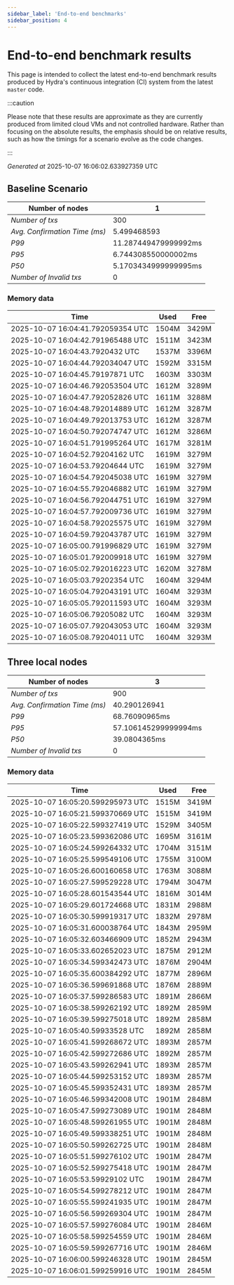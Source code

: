```yaml
--- 
sidebar_label: 'End-to-end benchmarks' 
sidebar_position: 4 
--- 
```


# End-to-end benchmark results 

This page is intended to collect the latest end-to-end benchmark  results produced by Hydra's continuous integration (CI) system from  the latest `master` code.

:::caution

Please note that these results are approximate  as they are currently produced from limited cloud VMs and not controlled hardware.  Rather than focusing on the absolute results,   the emphasis should be on relative results,  such as how the timings for a scenario evolve as the code changes.

:::

_Generated at_  2025-10-07 16:06:02.633927359 UTC


## Baseline Scenario



| Number of nodes |  1 | 
| -- | -- |
| _Number of txs_ | 300 |
| _Avg. Confirmation Time (ms)_ | 5.499468593 |
| _P99_ | 11.287449479999992ms |
| _P95_ | 6.744308550000002ms |
| _P50_ | 5.1703434999999995ms |
| _Number of Invalid txs_ | 0 |
      

### Memory data 

 | Time | Used | Free | 
|------------------------------------|------|------|
 | 2025-10-07 16:04:41.792059354 UTC | 1504M | 3429M | 
 | 2025-10-07 16:04:42.791965488 UTC | 1511M | 3423M | 
 | 2025-10-07 16:04:43.7920432 UTC | 1537M | 3396M | 
 | 2025-10-07 16:04:44.792034047 UTC | 1592M | 3315M | 
 | 2025-10-07 16:04:45.79197871 UTC | 1603M | 3303M | 
 | 2025-10-07 16:04:46.792053504 UTC | 1612M | 3289M | 
 | 2025-10-07 16:04:47.792052826 UTC | 1611M | 3288M | 
 | 2025-10-07 16:04:48.792014889 UTC | 1612M | 3287M | 
 | 2025-10-07 16:04:49.792013753 UTC | 1612M | 3287M | 
 | 2025-10-07 16:04:50.792074747 UTC | 1612M | 3286M | 
 | 2025-10-07 16:04:51.791995264 UTC | 1617M | 3281M | 
 | 2025-10-07 16:04:52.79204162 UTC | 1619M | 3279M | 
 | 2025-10-07 16:04:53.79204644 UTC | 1619M | 3279M | 
 | 2025-10-07 16:04:54.792045038 UTC | 1619M | 3279M | 
 | 2025-10-07 16:04:55.792046882 UTC | 1619M | 3279M | 
 | 2025-10-07 16:04:56.792044751 UTC | 1619M | 3279M | 
 | 2025-10-07 16:04:57.792009736 UTC | 1619M | 3279M | 
 | 2025-10-07 16:04:58.792025575 UTC | 1619M | 3279M | 
 | 2025-10-07 16:04:59.792043787 UTC | 1619M | 3279M | 
 | 2025-10-07 16:05:00.791996829 UTC | 1619M | 3279M | 
 | 2025-10-07 16:05:01.792009918 UTC | 1619M | 3279M | 
 | 2025-10-07 16:05:02.792016223 UTC | 1620M | 3278M | 
 | 2025-10-07 16:05:03.79202354 UTC | 1604M | 3294M | 
 | 2025-10-07 16:05:04.792043191 UTC | 1604M | 3293M | 
 | 2025-10-07 16:05:05.792011593 UTC | 1604M | 3293M | 
 | 2025-10-07 16:05:06.79205082 UTC | 1604M | 3293M | 
 | 2025-10-07 16:05:07.792043053 UTC | 1604M | 3293M | 
 | 2025-10-07 16:05:08.79204011 UTC | 1604M | 3293M | 


## Three local nodes



| Number of nodes |  3 | 
| -- | -- |
| _Number of txs_ | 900 |
| _Avg. Confirmation Time (ms)_ | 40.290126941 |
| _P99_ | 68.76090965ms |
| _P95_ | 57.106145299999994ms |
| _P50_ | 39.0804365ms |
| _Number of Invalid txs_ | 0 |
      

### Memory data 

 | Time | Used | Free | 
|------------------------------------|------|------|
 | 2025-10-07 16:05:20.599295973 UTC | 1515M | 3419M | 
 | 2025-10-07 16:05:21.599370669 UTC | 1515M | 3419M | 
 | 2025-10-07 16:05:22.599327419 UTC | 1529M | 3405M | 
 | 2025-10-07 16:05:23.599362086 UTC | 1695M | 3161M | 
 | 2025-10-07 16:05:24.599264332 UTC | 1704M | 3151M | 
 | 2025-10-07 16:05:25.599549106 UTC | 1755M | 3100M | 
 | 2025-10-07 16:05:26.600160658 UTC | 1763M | 3088M | 
 | 2025-10-07 16:05:27.599529228 UTC | 1794M | 3047M | 
 | 2025-10-07 16:05:28.601543544 UTC | 1816M | 3014M | 
 | 2025-10-07 16:05:29.601724668 UTC | 1831M | 2988M | 
 | 2025-10-07 16:05:30.599919317 UTC | 1832M | 2978M | 
 | 2025-10-07 16:05:31.600038764 UTC | 1843M | 2959M | 
 | 2025-10-07 16:05:32.603466909 UTC | 1852M | 2943M | 
 | 2025-10-07 16:05:33.602652023 UTC | 1875M | 2912M | 
 | 2025-10-07 16:05:34.599342473 UTC | 1876M | 2904M | 
 | 2025-10-07 16:05:35.600384292 UTC | 1877M | 2896M | 
 | 2025-10-07 16:05:36.599691868 UTC | 1876M | 2889M | 
 | 2025-10-07 16:05:37.599286583 UTC | 1891M | 2866M | 
 | 2025-10-07 16:05:38.599262192 UTC | 1892M | 2859M | 
 | 2025-10-07 16:05:39.599275018 UTC | 1892M | 2858M | 
 | 2025-10-07 16:05:40.59933528 UTC | 1892M | 2858M | 
 | 2025-10-07 16:05:41.599268672 UTC | 1893M | 2857M | 
 | 2025-10-07 16:05:42.599272686 UTC | 1892M | 2857M | 
 | 2025-10-07 16:05:43.599262941 UTC | 1893M | 2857M | 
 | 2025-10-07 16:05:44.599253152 UTC | 1893M | 2857M | 
 | 2025-10-07 16:05:45.599352431 UTC | 1893M | 2857M | 
 | 2025-10-07 16:05:46.599342008 UTC | 1901M | 2848M | 
 | 2025-10-07 16:05:47.599273089 UTC | 1901M | 2848M | 
 | 2025-10-07 16:05:48.599261955 UTC | 1901M | 2848M | 
 | 2025-10-07 16:05:49.599338251 UTC | 1901M | 2848M | 
 | 2025-10-07 16:05:50.599262725 UTC | 1901M | 2848M | 
 | 2025-10-07 16:05:51.599276102 UTC | 1901M | 2847M | 
 | 2025-10-07 16:05:52.599275418 UTC | 1901M | 2847M | 
 | 2025-10-07 16:05:53.59929102 UTC | 1901M | 2847M | 
 | 2025-10-07 16:05:54.599278212 UTC | 1901M | 2847M | 
 | 2025-10-07 16:05:55.599241935 UTC | 1901M | 2847M | 
 | 2025-10-07 16:05:56.599269304 UTC | 1901M | 2847M | 
 | 2025-10-07 16:05:57.599276084 UTC | 1901M | 2846M | 
 | 2025-10-07 16:05:58.599254559 UTC | 1901M | 2846M | 
 | 2025-10-07 16:05:59.599267716 UTC | 1901M | 2846M | 
 | 2025-10-07 16:06:00.599246328 UTC | 1901M | 2845M | 
 | 2025-10-07 16:06:01.599259916 UTC | 1901M | 2845M | 

